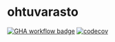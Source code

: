 # ohtuvarasto

[![GHA workflow badge](https://github.com/kimtakala/ohtuvarasto/workflows/CI/badge.svg)](https://github.com/kimtakala/ohtuvarasto/actions)
[![codecov](https://codecov.io/github/kimtakala/ohtuvarasto/graph/badge.svg?token=0YW2OWHYVW)](https://codecov.io/github/kimtakala/ohtuvarasto)
